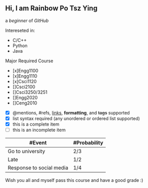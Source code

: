 ## Hi, I am Rainbow Po Tsz Ying
a *beginner* of _GitHub_

Intereseted in:
* C/C++
* Python
* Java

Major Required Course
- [x]Engg1100
- [x]Engg1110
- [x]Csci1120
- []Csci2100
- []Csci3250/3251
- []Engg2020
- []Ceng2010

- [x] @mentions, #refs, [links](), **formatting**, and <del>tags</del> supported
- [x] list syntax required (any unordered or ordered list supported)
- [x] this is a complete item
- [ ] this is an incomplete item

#Event | #Probability
------------ | -------------
Go to university | 2/3
Late | 1/2
Response to social media | 1/4

Wish you all and myself pass this course and have a good grade :)
